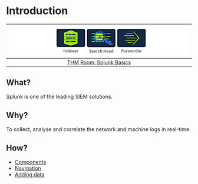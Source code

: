 # Introduction

| ![Splunk Basics](../../_static/images/splunk.png)
|:--:|
| [THM Room: Splunk Basics](https://tryhackme.com/room/splunk101) |

## What?

Splunk is one of the leading SIEM solutions.

## Why?

To collect, analyse and correlate the network and machine logs in real-time.

## How?

* [Components](components.md)
* [Navigation](navigation.md)
* [Adding data](data.md)

